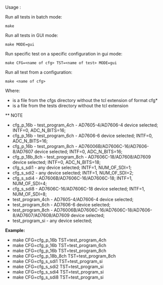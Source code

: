 Usage :

Run all tests in batch mode:

	make


Run all tests in GUI mode:

	make MODE=gui


Run specific test on a specific configuration in gui mode:

	make CFG=<name of cfg> TST=<name of test> MODE=gui


Run all test from a configuration:

	make <name of cfg>


Where:

 * <name of cfg> is a file from the cfgs directory without the tcl extension of format cfg\*
 * <name of test> is a file from the tests directory without the tcl extension

** NOTE
 * cfg_p_16b - test_program_4ch - AD7605-4/AD7606-4 device selected;                   INTF=0, ADC_N_BITS=16;
 * cfg_p_16b - test_program_6ch - AD7606-6 device selected;                            INTF=0, ADC_N_BITS=16;
 * cfg_p_16b - test_program_8ch - AD76006B/AD7606C-16/AD7606-8/AD7607 device selected; INTF=0, ADC_N_BITS=16;
 * cfg_p_18b_8ch - test_program_8ch - AD7606C-18/AD7608/AD7609 device selected;        INTF=0, ADC_N_BITS=18;
 * cfg_s_sdi1    - any device selected;                                 INTF=1, NUM_OF_SDI=1;
 * cfg_s_sdi2    - any device selected;                                 INTF=1, NUM_OF_SDI=2;
 * cfg_s_sdi4    - AD7606B/AD7606C-16/AD7606C-18;                       INTF=1, NUM_OF_SDI=4;
 * cfg_s_sdi8    - AD7606C-16/AD7606C-18 device selected;               INTF=1, NUM_OF_SDI=8;
 * test_program_4ch  - AD7605-4/AD7606-4 device selected;
 * test_program_6ch  - AD7606-6 device selected;
 * test_program_8ch  - AD76006B/AD7606C-16/AD7606C-18/AD7606-8/AD7607/AD7608/AD7609 device selected;
 * test_program_si  - any device selected;

 **Example:**

* make CFG=cfg_p_16b TST=test_program_4ch
* make CFG=cfg_p_16b TST=test_program_6ch
* make CFG=cfg_p_16b TST=test_program_8ch
* make CFG=cfg_p_18b_8ch TST=test_program_8ch
* make CFG=cfg_s_sdi1 TST=test_program_si
* make CFG=cfg_s_sdi2 TST=test_program_si
* make CFG=cfg_s_sdi4 TST=test_program_si
* make CFG=cfg_s_sdi8 TST=test_program_si